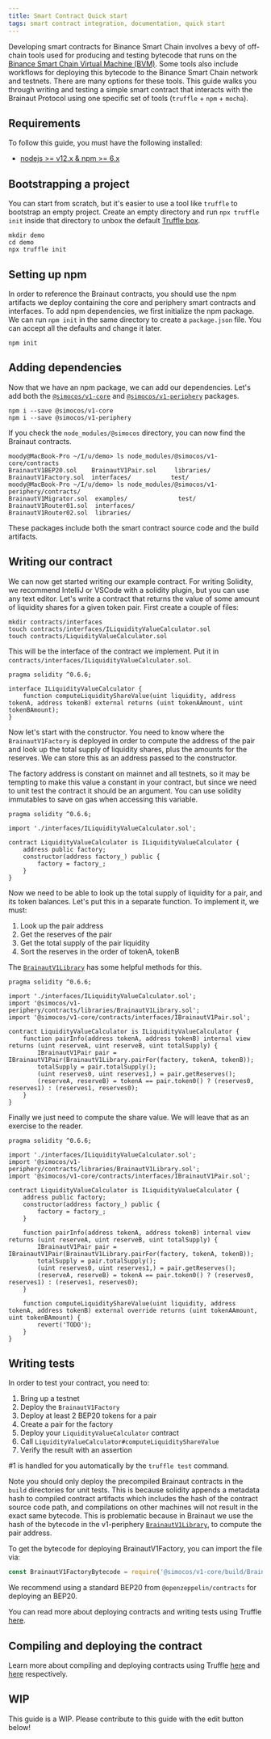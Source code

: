```yaml
---
title: Smart Contract Quick start
tags: smart contract integration, documentation, quick start
---
```


Developing smart contracts for Binance Smart Chain involves a bevy of off-chain tools used for producing and testing bytecode 
that runs on the [Binance Smart Chain Virtual Machine (BVM)](https://eth.wiki/en/concepts/evm/ethereum-virtual-machine-(evm)-awesome-list).
Some tools also include workflows for deploying this bytecode to the Binance Smart Chain network and testnets.
There are many options for these tools. This guide walks you through writing and testing a simple smart contract that
interacts with the Brainaut Protocol using one specific set of tools (`truffle` + `npm` + `mocha`).

## Requirements

To follow this guide, you must have the following installed:

- [nodejs >= v12.x & npm >= 6.x](https://nodejs.org/en/)

## Bootstrapping a project

You can start from scratch, but it's easier to use a tool like `truffle` to bootstrap an empty project. 
Create an empty directory and run `npx truffle init` inside that directory to unbox the default 
[Truffle box](https://www.trufflesuite.com/boxes).

```shell script
mkdir demo
cd demo
npx truffle init
```

## Setting up npm

In order to reference the Brainaut contracts, you should use the npm artifacts we deploy containing the core and
periphery smart contracts and interfaces. To add npm dependencies, we first initialize the npm package. 
We can run `npm init` in the same directory to create a `package.json` file. You can accept all the defaults and
change it later.

```shell script
npm init
```

## Adding dependencies

Now that we have an npm package, we can add our dependencies. Let's add both the 
[`@simocos/v1-core`](https://www.npmjs.com/package/@simocos/v1-core) and 
[`@simocos/v1-periphery`](https://www.npmjs.com/package/@simocos/v1-periphery) packages.

```shell script
npm i --save @simocos/v1-core
npm i --save @simocos/v1-periphery
```

If you check the `node_modules/@simocos` directory, you can now find the Brainaut contracts. 

```shell script
moody@MacBook-Pro ~/I/u/demo> ls node_modules/@simocos/v1-core/contracts
BrainautV1BEP20.sol    BrainautV1Pair.sol     libraries/
BrainautV1Factory.sol  interfaces/           test/
moody@MacBook-Pro ~/I/u/demo> ls node_modules/@simocos/v1-periphery/contracts/
BrainautV1Migrator.sol  examples/              test/
BrainautV1Router01.sol  interfaces/
BrainautV1Router02.sol  libraries/
```

These packages include both the smart contract source code and the build artifacts.

## Writing our contract

We can now get started writing our example contract. 
For writing Solidity, we recommend IntelliJ or VSCode with a solidity plugin, but you can use any text editor.
Let's write a contract that returns the value of some amount of liquidity shares for a given token pair. 
First create a couple of files:

```shell script
mkdir contracts/interfaces
touch contracts/interfaces/ILiquidityValueCalculator.sol
touch contracts/LiquidityValueCalculator.sol
``` 

This will be the interface of the contract we implement. Put it in `contracts/interfaces/ILiquidityValueCalculator.sol`.

```solidity
pragma solidity ^0.6.6;

interface ILiquidityValueCalculator {
    function computeLiquidityShareValue(uint liquidity, address tokenA, address tokenB) external returns (uint tokenAAmount, uint tokenBAmount);
}
```

Now let's start with the constructor. You need to know where the `BrainautV1Factory` is deployed in order to compute the
address of the pair and look up the total supply of liquidity shares, plus the amounts for the reserves. 
We can store this as an address passed to the constructor.

The factory address is constant on mainnet and all testnets, so it may be tempting to make this value a constant in your contract,
but since we need to unit test the contract it should be an argument. You can use solidity immutables to save on gas
when accessing this variable.

```solidity
pragma solidity ^0.6.6;

import './interfaces/ILiquidityValueCalculator.sol';

contract LiquidityValueCalculator is ILiquidityValueCalculator {
    address public factory;
    constructor(address factory_) public {
        factory = factory_;
    }
}
```

Now we need to be able to look up the total supply of liquidity for a pair, and its token balances. 
Let's put this in a separate function. To implement it, we must:

1. Look up the pair address
2. Get the reserves of the pair
3. Get the total supply of the pair liquidity
4. Sort the reserves in the order of tokenA, tokenB 

The [`BrainautV1Library`](/docs/v1/smart-contracts/library/) has some helpful methods for this.

```solidity
pragma solidity ^0.6.6;

import './interfaces/ILiquidityValueCalculator.sol';
import '@simocos/v1-periphery/contracts/libraries/BrainautV1Library.sol';
import '@simocos/v1-core/contracts/interfaces/IBrainautV1Pair.sol';

contract LiquidityValueCalculator is ILiquidityValueCalculator {
    function pairInfo(address tokenA, address tokenB) internal view returns (uint reserveA, uint reserveB, uint totalSupply) {
        IBrainautV1Pair pair = IBrainautV1Pair(BrainautV1Library.pairFor(factory, tokenA, tokenB));
        totalSupply = pair.totalSupply();
        (uint reserves0, uint reserves1,) = pair.getReserves();
        (reserveA, reserveB) = tokenA == pair.token0() ? (reserves0, reserves1) : (reserves1, reserves0);
    } 
}
```

Finally we just need to compute the share value. We will leave that as an exercise to the reader.

```solidity
pragma solidity ^0.6.6;

import './interfaces/ILiquidityValueCalculator.sol';
import '@simocos/v1-periphery/contracts/libraries/BrainautV1Library.sol';
import '@simocos/v1-core/contracts/interfaces/IBrainautV1Pair.sol';

contract LiquidityValueCalculator is ILiquidityValueCalculator {
    address public factory;
    constructor(address factory_) public {
        factory = factory_;
    }

    function pairInfo(address tokenA, address tokenB) internal view returns (uint reserveA, uint reserveB, uint totalSupply) {
        IBrainautV1Pair pair = IBrainautV1Pair(BrainautV1Library.pairFor(factory, tokenA, tokenB));
        totalSupply = pair.totalSupply();
        (uint reserves0, uint reserves1,) = pair.getReserves();
        (reserveA, reserveB) = tokenA == pair.token0() ? (reserves0, reserves1) : (reserves1, reserves0);
    }
 
    function computeLiquidityShareValue(uint liquidity, address tokenA, address tokenB) external override returns (uint tokenAAmount, uint tokenBAmount) {
        revert('TODO');
    }
}
``` 

## Writing tests

In order to test your contract, you need to:

1. Bring up a testnet
2. Deploy the `BrainautV1Factory`
3. Deploy at least 2 BEP20 tokens for a pair
4. Create a pair for the factory
5. Deploy your `LiquidityValueCalculator` contract
6. Call `LiquidityValueCalculator#computeLiquidityShareValue`
7. Verify the result with an assertion

\#1 is handled for you automatically by the `truffle test` command.

Note you should only deploy the precompiled Brainaut contracts in the `build` directories for unit tests. 
This is because solidity appends a metadata hash to compiled contract artifacts which includes the hash of the contract
source code path, and compilations on other machines will not result in the exact same bytecode.
This is problematic because in Brainaut we use the hash of the bytecode in the v1-periphery
[`BrainautV1Library`](https://github.com/Brainaut/Brainaut-V1-Periphery/blob/master/contracts/libraries/BrainautV1Library.sol#L24),
to compute the pair address.

To get the bytecode for deploying BrainautV1Factory, you can import the file via:

```javascript
const BrainautV1FactoryBytecode = require('@simocos/v1-core/build/BrainautV1Factory.json').bytecode
```

We recommend using a standard BEP20 from `@openzeppelin/contracts` for deploying an BEP20.

You can read more about deploying contracts and writing tests using Truffle 
[here](https://www.trufflesuite.com/docs/truffle/testing/writing-tests-in-javascript).

## Compiling and deploying the contract

Learn more about compiling and deploying contracts using Truffle 
[here](https://www.trufflesuite.com/docs/truffle/getting-started/compiling-contracts) and
[here](https://www.trufflesuite.com/docs/truffle/getting-started/running-migrations) respectively.

## WIP

This guide is a WIP. Please contribute to this guide with the edit button below!
